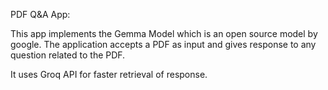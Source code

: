 PDF Q&A App:

This app implements the Gemma Model which is an open source model by google. 
The application accepts a PDF as input and gives response to any question related to the PDF.

It uses Groq API for faster retrieval of response.
